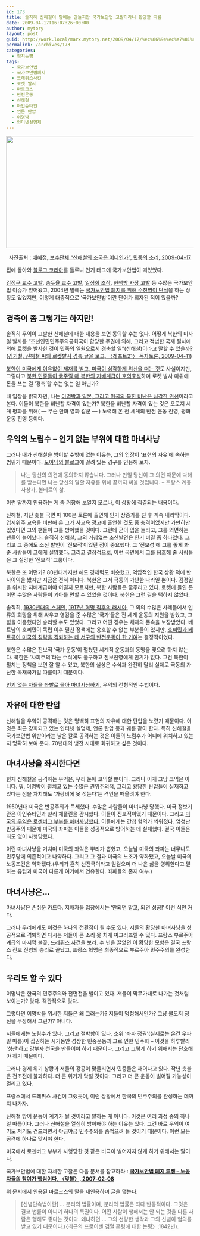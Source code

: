 ```yaml
---
id: 173
title: 솔직히 신해철이 맘에는 안들지만 국가보안법 고발이라니 황당할 따름
date: 2009-04-17T16:07:26+00:00
author: mytory
layout: post
guid: http://work.local/marx.mytory.net/2009/04/17/%ec%86%94%ec%a7%81%ed%9e%88-%ec%8b%a0%ed%95%b4%ec%b2%a0%ec%9d%b4-%eb%a7%98%ec%97%90%eb%8a%94-%ec%95%88%eb%93%a4%ec%a7%80%eb%a7%8c-%ea%b5%ad%ea%b0%80%eb%b3%b4%ec%95%88%eb%b2%95-%ea%b3%a0%eb%b0%9c/
permalink: /archives/173
categories:
  - 정치논평
tags:
  - 국가보안법
  - 국가보안법폐지
  - 드레퓌스사건
  - 로켓 발사
  - 마르크스
  - 반전운동
  - 신해철
  - 아인슈타인
  - 언론 탄압
  - 이명박
  - 인터넷실명제
---
```

<div class="imageblock center" style="text-align: center; clear: both;">
  <img height="301" width="540" alt="" src="http://cfile4.uf.tistory.com/image/177CDE1349E89BC2C826D9" /></p> 
  
  <p>
    사진출처 : <a href="http://www.vop.co.kr/A00000249383.html" target="_blank" title="바로 가기">배혜정, 보수단체 &#8220;신해철의 조국은 어디인가&#8221;, 민중의 소리, 2009-04-17</a>
  </p>
</div>

집에 돌아와 <a href="http://www.blogkorea.net" target="_blank" title="바로 가기">블로그 코리아</a>를 들르니 인기 태그에 국가보안법이 떠있었다.

<a href="" target="_blank" title="강정구 교수 유죄 판결은 전형적인 마녀사냥, 격주간 〈다함께〉, 2006-05-30">강정구 교수 고발</a>, <a href="http://wspaper.org/article/889" target="_blank" title="김하영, 송두율 교수 마녀사냥 - 사상은 처벌 대상이 아니다 전향 강요 말라!, 격주간 〈다함께〉, 2003-10-18 ">송두율 교수 고발</a>, <a href="http://wspaper.org/article/4993" target="_blank" title="조명훈 기자, 김승교 변호사 인터뷰 - “‘일심회’ 사건의 본질은 국가보안법에 의한 민주노동당 공격”, 〈맞불〉, 2008-02-04">일심회 조작</a>, <a href="http://wspaper.org/article/4157" target="_blank" title="사회과학 책 판매ㆍ구입, 사진 게재까지 탄압 - 수구적 퇴행 시도를 저지하라">헌책방 사장 고발</a> 등 수많은 국가보안법 이슈가 있어왔고, 2004년 말에는 <a href="http://wspaper.org/article/1545" target="_blank" title="국가보안법 폐지 논란 - 열린우리당에 의존해서는 우익을 패배시킬 수 없다">국가보안법 폐지를 위해 수천명이 단식</a>을 하는 상황도 있었지만, 이렇게 대중적으로 ‘국가보안법’이란 단어가 회자된 적이 있을까?

## 경축이 좀 그렇기는 하지만!

솔직히 우익이 고발한 신해철에 대한 내용을 보면 동의할 수는 없다. 어떻게 북한의 미사일 발사를 “조선인민민주주의공화국이 합당한 주권에 의해, 그리고 적법한 국제 절차에 의해 로켓을 발사한 것이 민족의 일원으로서 경축할 일”(신해철)이라고 말할 수 있을까?(<a href="http://wspaper.org/article/6389" target="_blank" title="바로 가기">김기철, 신해철 씨의 로켓발사 경축 글을 보고, 〈레프트21〉 독자토론, 2009-04-11</a>)

<a href="http://wspaper.org/article/3736" target="_blank" title="김하영, 냉전 해체 이후의 동북아 질서와 북한 핵문제, 〈맞불〉, 2008-08-29">북한이 미국에게 이유없이 제재를 받고, 미국이 심각하게 위선을 떠는 것</a>도 사실이지만, 그렇다고 <a href="http://wspaper.org/article/2120" target="_blank" title="한규한, 1950년대 북한의 자본 축적과 권력 투쟁, 2005-05-25">북한 민중들이 굶주릴 때 북한의 지배계급이 호의호식</a>하며 로켓 발사 따위에 돈을 쓰는 걸 ‘경축’할 수는 없는 일 아닌가?

내 입장을 밝히자면, 나는 <a href="http://wspaper.org/article/6344" target="_blank" title="김하영, 미국의 대북 적대가 키운 북한 “위협”, 〈레프트21〉, 2009-04-09">이명박과 일본, 그리고 미국의 북한 비난은 심각한 위선</a>이라고 본다. 이들이 북한을 비난할 자격이 있는가? 북한을 비난할 자격이 있는 것은 오로지 세계 평화를 위해( &#8212; 무슨 만화 영화 같군 &#8212; ) 노력해 온 전 세계의 반전 운동 진영, 평화 운동 진영 등이다.

## 우익의 노림수 &#8211; 인기 없는 부위에 대한 마녀사냥

그러나 내가 신해철을 방어할 수밖에 없는 이유는, 그의 입장이 ‘표현의 자유’에 속하는 범위기 때문이다. [도아님의 블로그](http://offree.net "바로 가기")에 걸려 있는 경구를 인용해 보자.

> 나는 당신의 의견에 동의하지 않습니다. 그러나 만일 당신이 그 의견 때문에 박해를 받는다면 나는 당신의 말할 자유를 위해 끝까지 싸울 것입니다. &#8211; 프랑스 계몽 사상가, 볼테르의 삶.

이런 말까지 인용하는 게 좀 거창해 보일지 모르나, 이 상황에 직결되는 내용이다.

신해철, 지난 촛불 국면 때 100분 토론에 출연해 인기 상종가를 친 후 계속 내리막이다. 입시위주 교육을 비판해 온 그가 사교육 광고에 출연한 것도 좀 충격이었지만 가만히만 있었다면 그의 팬들이 그를 방어했을 것이다. 그런데 굳이 입을 놀리고, 그를 외면하는 팬들이 늘어났다. 솔직히 신해철, 그의 거침없는 소신발언은 인기 비결 중 하나였다. 그리고 그 중에도 소신 발언이 ‘진보적’이었던 점이 중요했다. 그 ‘진보성’에 그를 좋게 봐 준 사람들이 그에게 실망했다. 그리고 결정적으로, 이런 국면에서 그를 옹호해 줄 사람들은 그 실망한 ‘진보적’ 그룹이다.

북한은 또 어떤가? 80년대까지만 해도 경제력도 비슷했고, 억압적인 한국 상황 덕에 반사이익을 봤지만 지금은 전혀 아니다. 북한은 그저 극동의 가난한 나라일 뿐이다. 김정일을 위시한 지배계급이야 어떨지 모르지만, 북한 사람들은 굶주리고 있다. 로켓에 들인 돈이면 수많은 사람들이 기아를 면할 수 있었을 것이다. 북한은 그런 길을 택하지 않았다.

솔직히, <a href="http://ko.wikipedia.org/wiki/%EC%8A%A4%ED%8E%98%EC%9D%B8_%EB%82%B4%EC%A0%84" target="_blank" title="스페인 내전 - 위키 백과">1930년대의 스페인</a>, <a href="http://wspaper.org/article/4733" target="_blank" title="[번역글] 에스미 추나라, ‘러시아 혁명 90주년 특집 ③ 혁명의 국제적 파장’, 영국 〈소셜리스트 워커〉, 2007.8.30">1917년 혁명 직후의 러시아</a>, 그 외의 수많은 사례들에서 인류의 희망을 위해 싸우고 영감을 준 수많은 ‘국가’들은 전 세계 운동의 지원을 받았고, 그 힘을 이용했다면 승리할 수도 있었다. 그리고 어떤 경우는 체제의 존속을 보장받았다. 베트남의 호찌민이 독립 이후 펼친 정책에는 옹호할 수 없는 부분들이 있지만, <a href="http://wspaper.org/article/319" target="_blank" title="김덕엽, 베트남 전쟁 반대 운동에서 배운다, 월간 〈다함께〉, 2002-02-01">호찌민과 베트콩이 미국의 침략을 격퇴하는 데 서구의 반전운동이 한 기여</a>는 결정적이었다.

북한은 수많은 진보적 ‘국가 운동’이 펼쳤던 세계적 운동과의 동맹을 맺으려 하지 않는다. 북한은 ‘사회주의’라는 수식에도 불구하고 진보진영에게 인기가 없다. 그건 북한이 펼치는 정책을 보면 잘 알 수 있고, 북한의 실상은 수식과 완전히 달리 실제로 극동의 가난한 독재국가일 따름이기 때문이다.

<a href="http://wspaper.org/article/4969" target="_blank" title="김문성, 제명 시도의 핵심 이유는 외부 연계 대상이 북한이기 때문, 〈맞불〉, 2008-02-03">인기 없는 자들을 좌빨로 몰아 마녀사냥하기.</a> 우익의 전형적인 수법이다.

## 자유에 대한 탄압

신해철을 우익이 공격하는 것은 명백히 표현의 자유에 대한 탄압을 노렸기 때문이다. 이것은 최근 강회되고 있는 인터넷 실명제, 언론 탄압 등과 궤를 같이 한다. 특히 신해철을 국가보안법 위반이라는 낡은 칼로 공격하는 것은 이들의 노림수가 어디에 위치하고 있는지 명확히 보여 준다. 70년대의 냉전 시대로 회귀하고 싶은 것이다.

## 마녀사냥을 좌시한다면

현재 신해철을 공격하는 우익은, 우리 눈에 코믹할 뿐이다. 그러나 이게 그냥 코믹은 아니다. 뭐, 이명박이 펼치고 있는 수많은 권위주의적, 그리고 황당한 탄압들이 실재하고 있다는 점을 차치해도 ‘가랑비에 옷 젖는다’는 격언을 떠올려야 한다.

1950년대 미국은 반공주의가 득세했다. 수많은 사람들이 마녀사냥 당했다. 미국 정보기관은 아인슈타인과 찰리 채플린을 감시했다. 이들이 진보적이었기 때문이다. 그리고 <a href="http://wspaper.org/article/3866" target="_blank" title="[번역글] 엘리자베스 셜트, 냉전기 매카시즘 마녀사냥의 속죄양 로젠버그 부부, 미국 〈소셜리스트 워커〉, 2003.6.20">미국의 우익은 로젠버그 부부를 마녀사냥했다.</a> 이들에게는 간첩 혐의가 씌워졌다. 엄청난 반공주의 때문에 미국의 좌파는 이들을 성공적으로 방어하는 데 실패했다. 결국 이들은 죄도 없이 사형당했다.

이런 마녀사냥을 거치며 미국의 좌익은 뿌리가 뽑혔고, 오늘날 미국의 좌파는 너무나도 민주당에 의존적이고 나약하다. 그리고 그 결과 미국의 노조가 약화됐고, 오늘날 미국의 노동조건은 악화됐다.(우리가 흔히 선진국이라고 일컬으며 더 나은 삶을 영위한다고 말하는 유럽과 미국이 다른게 여기에서 연유한다. 좌파들의 존재 여부.)

## 마녀사냥은…

마녀사냥은 손쉬운 카드다. 지배자들 입장에서는 ‘안되면 말고, 되면 성공!’ 이런 식인 거다.

그러나 우리에게도 이것은 하나의 전환점이 될 수도 있다. 저들의 황당한 마녀사냥을 성공적으로 격퇴하면 다시는 저들이 큰 소리 못 치게 찌그러뜨릴 수 있다. 프랑스 부르주아계급의 마지막 불꽃, <a href="http://www.hani.co.kr/arti/BOOK/94776.html" target="_blank" title="한승동 선임 기자, ‘드레퓌스 사건’ 진실 알린 에밀 졸라의 ‘나는 고발한다’, 〈한겨레〉, 2006-01-12">드레퓌스 사건</a>을 보라. 수 년을 끌었던 이 황당한 모함은 결국 프랑스 진보 진영의 승리로 끝났고, 프랑스 혁명은 최종적으로 부르주아 민주주의를 완성한다.

## 우리도 할 수 있다

이명박은 한국의 민주주의와 전면전을 벌이고 있다. 저들이 막무가내로 나가는 것처럼 보이는가? 맞다. 객관적으로 맞다.

그렇다면 이명박을 위시한 저들은 왜 그러는가? 저들이 멍청해서인가? 그냥 불도저 정신을 무장해서 그런가? 아니다.

저들에게는 노림수가 있다. 그리고 절박함이 있다. 소위 ‘좌파 정권’(실제로는 온건 우파일 따름)이 집권하는 시기동안 성장한 민중운동과 그로 인한 민주화 &#8211; 이것을 하루빨리 ‘청산’하고 강부자 천국을 만들어야 하기 때문이다. 그리고 그렇게 하기 위해서는 단호해야 하기 때문이다.

그러나 경제 위기 상황과 저들의 강공이 맞물리면서 민중들은 깨어나고 있다. 작년 촛불은 전초전에 불과하다. 더 큰 위기가 닥칠 것이다. 그리고 더 큰 운동이 벌어질 가능성이 열리고 있다.

프랑스에서 드레퓌스 사건이 그랬듯이, 이런 상황에서 한국의 민주주의를 완성하는 데까지 나가자.

신해철 방어 운동이 계기가 될 것이라고 말하는 게 아니다. 이것은 여러 과정 중의 하나일 따름이다. 그러나 신해철을 열심히 방어해야 하는 이유는 있다. 그건 바로 우익이 여기도 저기도 건드리면서 야금야금 민주주의를 좀먹으려 들 것이기 때문이다. 이런 모든 공격에 하나로 맞서야 한다.

미국에서 로젠버그 부부가 사형당한 것 같은 비극이 벌어지지 않게 하기 위해서는 말이다.

<div class="gray-textbox">
  <p>
    국가보안법에 대한 자세한 고찰은 다음 문서를 참고하라 : <a href="http://wspaper.org/article/3864" target="_blank" title="바로 가기"><strong>국가보안법 폐지 투쟁 &#8211; 노동자들의 참여가 핵심이다, 〈맞불〉, 2007-02-08</strong></a>
  </p></p>
</div>

위 문서에서 인용된 마르크스의 말을 재인용하며 글을 맺는다.

> [신념단속법이란] … 분리의 법률이며, 분리의 법률은 죄다 반동적이다. 그것은 결코 법률이 아니며 하나의 특권이다. 어떤 사람이 행해서는 안 되는 것을 다른 사람은 행해도 좋다는 것이다. 왜냐하면 … 그의 선량한 생각과 그의 신념이 혐의를 받고 있기 때문이다.(〈최근의 프로이센 검열 훈령에 대한 논평〉,1842년).